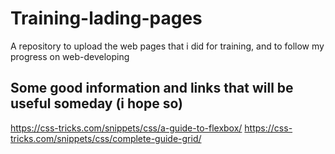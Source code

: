 # Training-lading-pages
A repository to upload the web pages that i did for training, and to follow my progress on web-developing
## Some good information and links that will be useful someday (i hope so)
https://css-tricks.com/snippets/css/a-guide-to-flexbox/
https://css-tricks.com/snippets/css/complete-guide-grid/
